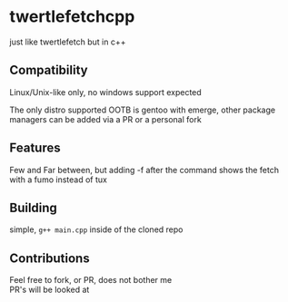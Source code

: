 # twertlefetchcpp
just like twertlefetch but in c++

## Compatibility
Linux/Unix-like only, no windows support expected 

The only distro supported OOTB is gentoo with emerge, other package managers can be added via a PR or a personal fork

## Features
Few and Far between, but adding -f after the command shows the fetch with a fumo instead of tux

## Building
simple, `g++ main.cpp` inside of the cloned repo

## Contributions
Feel free to fork, or PR, does not bother me  
PR's will be looked at
